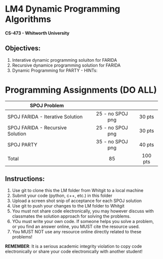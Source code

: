 # LM4 Dynamic Programming Algorithms
#### CS-473 - Whitworth University

## Objectives:
1. Interative dynamic programming soluiton for FARIDA
2. Recursive dynamice programming solution for FARIDA
3. Dynamic Programming for PARTY - HINTs: 

# Programming Assignments (DO ALL)

| SPOJ Problem                     |      |         |
| ---------------------------------|:----:|:-------:|
| SPOJ FARIDA - Iterative Solution |   25 - no SPOJ png | 30 pts  |
| SPOJ FARIDA - Recursive Solution |   25 - no SPOJ png | 30 pts  |
| SPOJ PARTY                       |   35 - no SPOJ png | 40 pts  |
| Total                            |   85 | 100 pts |

## Instructions:
1. Use git to clone this the LM folder from Whitgit to a local machine 
2. Submit your code (python, c++, etc.) in this folder
3. Upload a screen shot snip of acceptance for each SPOJ solution
4. Use git to push your changes to the LM folder to Whitgit
5. You must not share code electronically, you may however discuss with classmates the solution approach for solving the problems. 
6. YOu must write your own code. If someone helps you solve a problem, or you find an answer online, you MUST cite the resource used. 
7. You MUST NOT use any resource online directly related to these problems!

__REMEMBER__: It is a serious academic integrity violation to copy code electronically or share your code electronically with another student! 